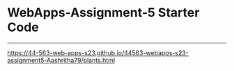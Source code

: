 # WebApps-Assignment-5 Starter Code
---
https://44-563-web-apps-s23.github.io/44563-webapps-s23-assignment5-Aashritha79/plants.html
